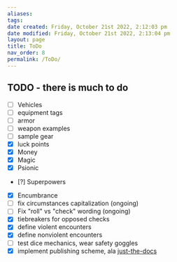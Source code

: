 ```yaml
---
aliases: 
tags: 
date created: Friday, October 21st 2022, 2:12:03 pm
date modified: Friday, October 21st 2022, 2:13:04 pm
layout: page
title: ToDo
nav_order: 8
permalink: /ToDo/
---
```

## TODO - there is much to do

- [ ] Vehicles
- [ ] equipment tags
- [ ] armor
- [ ] weapon examples
- [ ] sample gear
- [x] luck points
- [x] Money
- [x] Magic
- [x] Psionic
- [?] Superpowers
- [X] Encumbrance
- [ ] fix circumstances capitalization (ongoing)
- [ ] Fix "roll" vs "check" wording (ongoing)
- [x] tiebreakers for opposed checks
- [x] define violent encounters
- [x] define nonviolent encounters
- [ ] test dice mechanics, wear safety goggles
- [X] implement publishing scheme, ala [just-the-docs](https://github.com/just-the-docs/just-the-docs)
